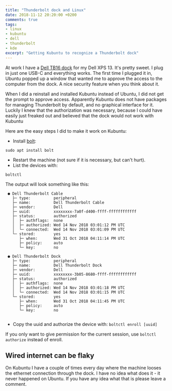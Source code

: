 ```yaml
---
title: "Thunderbolt dock and Linux"
date: 2018-11-12 20:20:00 +0200
comments: true
tags:
- linux
- kubuntu
- dell
- thunderbolt
- kde
excerpt: "Getting Kubuntu to recognize a Thunderbolt dock"
---
```


At work I have a [Dell TB16 dock](https://www.dell.com/en-us/shop/dell-business-thunderbolt-dock-tb16-with-240w-adapter/apd/452-bcnu/pc-accessories) for my Dell XPS 13. It's pretty sweet. I plug in just one USB-C and everything works.
 The first time I plugged it in, Ubuntu popped up a window that wanted me to approve the access to the computer from the dock. A nice security feature when you think about it.

 When I did a reinstall and installed Kubuntu instead of Ubuntu, I did not get the prompt to approve access. Apparently Kubuntu does not have packages for managing Thunderbolt by default, and no graphical interface for it.
  Luckily I knew that the authorization was necessary, because I could have easily just freaked out and believed that the dock would not work with Kubuntu
 
 Here are the easy steps I did to make it work on Kubuntu:

* Install [bolt](https://github.com/gicmo/bolt): 
```
sudo apt install bolt
```

* Restart the machine (not sure if it is necessary, but can't hurt).
* List the devices with: 
```
boltctl
```
The output will look something like this:
```
 ● Dell Thunderbolt Cable
   ├─ type:          peripheral
   ├─ name:          Dell Thunderbolt Cable
   ├─ vendor:        Dell
   ├─ uuid:          xxxxxxxx-7a0f-d400-ffff-ffffffffffff
   ├─ status:        authorized
   │  ├─ authflags:  none
   │  ├─ authorized: Wed 14 Nov 2018 03:01:12 PM UTC
   │  └─ connected:  Wed 14 Nov 2018 03:01:09 PM UTC
   └─ stored:        yes
      ├─ when:       Wed 31 Oct 2018 04:11:14 PM UTC
      ├─ policy:     auto
      └─ key:        no

 ● Dell Thunderbolt Dock
   ├─ type:          peripheral
   ├─ name:          Dell Thunderbolt Dock
   ├─ vendor:        Dell
   ├─ uuid:          xxxxxxxx-3b05-8680-ffff-ffffffffffff
   ├─ status:        authorized
   │  ├─ authflags:  none
   │  ├─ authorized: Wed 14 Nov 2018 03:01:18 PM UTC
   │  └─ connected:  Wed 14 Nov 2018 03:01:15 PM UTC
   └─ stored:        yes
      ├─ when:       Wed 31 Oct 2018 04:11:45 PM UTC
      ├─ policy:     auto
      └─ key:        no


```

* Copy the uuid and authorize the device with: 
```boltctl enroll [uuid]``` 

If you only want to give permission for the current session, use `boltctl authorize` instead of enroll.

## Wired internet can be flaky
On Kubuntu I have a couple of times every day where the machine looses the ethernet connection through the dock. I have no idea what does it - it never happened on Ubuntu. If you have any idea what that is please leave a comment.
 